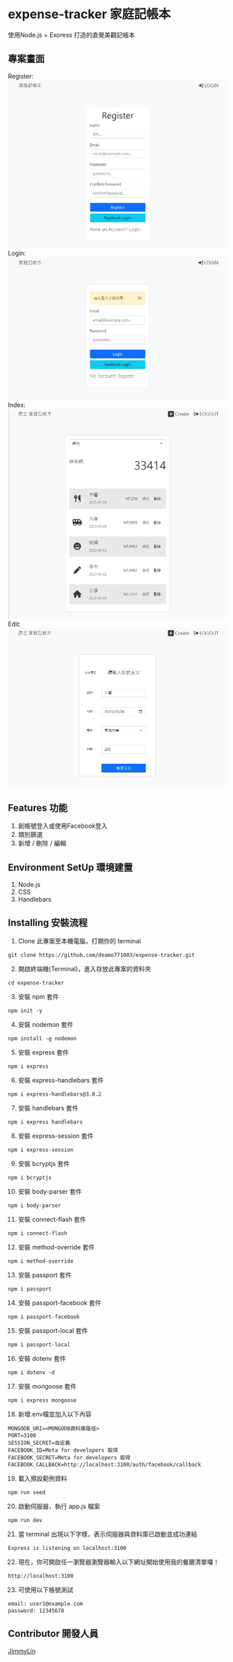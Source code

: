 # expense-tracker 家庭記帳本
使用Node.js + Exoress 打造的直覺美觀記帳本

## 專案畫面
Register:
![image](https://github.com/deamo771003/expense-tracker/blob/main/expense-register.jpg)
Login:
![image](https://github.com/deamo771003/expense-tracker/blob/main/expense-login.jpg)
Index:
![image](https://github.com/deamo771003/expense-tracker/blob/main/expense-index.jpg)
Edit:
![image](https://github.com/deamo771003/expense-tracker/blob/main/expense-edit.jpg)

## Features 功能
1. 創帳號登入或使用Facebook登入
2. 類別篩選
3. 新增 / 刪除 / 編輯

## Environment SetUp 環境建置
1. Node.js
2. CSS
3. Handlebars

## Installing 安裝流程
1. Clone 此專案至本機電腦，打開你的 terminal  
```
git clone https://github.com/deamo771003/expense-tracker.git
```

2. 開啟終端機(Terminal)，進入存放此專案的資料夾  
```
cd expense-tracker
```

3. 安裝 npm 套件
```
npm init -y
```

4. 安裝 nodemon 套件
```
npm install -g nodemon
```

5. 安裝 express 套件
```
npm i express
```

6. 安裝 express-handlebars 套件
```
npm i express-handlebars@3.0.2
```

7. 安裝 handlebars 套件
```
npm i express handlebars
```

8. 安裝 express-session 套件
```
npm i express-session
```

9. 安裝 bcryptjs 套件
```
npm i bcryptjs
```

10. 安裝 body-parser 套件
```
npm i body-parser
```

11. 安裝 connect-flash 套件
```
npm i connect-flash
```

12. 安裝 method-override 套件
```
npm i method-override
```

13. 安裝 passport 套件
```
npm i passport
```

14. 安裝 passport-facebook 套件
```
npm i passport-facebook
```

15. 安裝 passport-local 套件
```
npm i passport-local
```

16. 安裝 dotenv 套件
```
npm i dotenv -d
```

17. 安裝 mongoose 套件
```
npm i express mongoose
```

18. 新增.env檔並加入以下內容
```
MONGODB_URI=<MONGODB資料庫路徑>
PORT=3100
SESSION_SECRET=自定義
FACEBOOK_ID=Meta for developers 取得
FACEBOOK_SECRET=Meta for developers 取得
FACEBOOK_CALLBACK=http://localhost:3100/auth/facebook/callback
```

19. 載入預設範例資料
```
npm run seed
```

20. 啟動伺服器，執行 app.js 檔案  
```
npm run dev
```

21. 當 terminal 出現以下字樣，表示伺服器與資料庫已啟動並成功連結  
```
Express is listening on localhost:3100
```

22. 現在，你可開啟任一瀏覽器瀏覽器輸入以下網址開始使用我的餐廳清單囉！  
```
http://localhost:3100
```

23. 可使用以下帳號測試  
```
email: user1@example.com
password: 12345678
```

## Contributor 開發人員
[JimmyLin](https://github.com/deamo771003)
